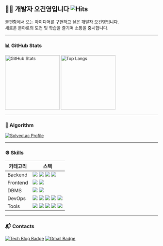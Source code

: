 ## 👨‍💻 개발자 오건영입니다 ![Hits](https://hits.seeyoufarm.com/api/count/incr/badge.svg?url=https%3A%2F%2Fgithub.com%2Fo54711254&count_bg=%2379C83D&title_bg=%23555555&icon=&icon_color=%23E7E7E7&title=hits&edge_flat=false)

불편함에서 오는 아이디어를 구현하고 싶은 개발자 오건영입니다.
<br/>
새로운 분야로의 도전 및 학습을 즐기며 소통을 중시합니다.
<br/>


---

### 📊 GitHub Stats
<div>
  <img src="https://github-readme-stats.vercel.app/api?username=o54711254&show_icons=true&theme=radical" alt="GitHub Stats" height="180em" />
  <img src="https://github-readme-stats.vercel.app/api/top-langs/?username=o54711254&layout=compact&theme=radical" alt="Top Langs" height="180em" />
</div>

---

### 🔎 Algorithm
[![Solved.ac Profile](http://mazassumnida.wtf/api/v2/generate_badge?boj=o54711254)](https://solved.ac/o54711254/)

---

### ⚙️ Skills
|카테고리|스택|
| --- | --- |
| Backend | <img src="https://img.shields.io/badge/Java-007396?style=flat-square&logo=java&logoColor=white"> <img src="https://img.shields.io/badge/Spring%20Boot-6DB33F?style=flat-square&logo=springboot&logoColor=white"> <img src="https://img.shields.io/badge/Swagger-6DB33F?style=flat-square&logo=swagger&logoColor=white"> <img src="https://img.shields.io/badge/JPA-6DB33F?style=flat-square&logo=jpa&logoColor=white"> |
| Frontend | <img src="https://img.shields.io/badge/JavaScript-F7DF1E?style=flat-square&logo=javascript&logoColor=white"> <img src="https://img.shields.io/badge/React-61DAFB?style=flat-square&logo=react&logoColor=white"> |
| DBMS | <img src="https://img.shields.io/badge/MySQL-4479A1?style=flat-square&logo=mysql&logoColor=white"> <img src="https://img.shields.io/badge/PostgreSQL-336791?style=flat-square&logo=postgresql&logoColor=white"> |
| DevOps | <img src="https://img.shields.io/badge/Docker-2496ED?style=flat-square&logo=docker&logoColor=white"> <img src="https://img.shields.io/badge/AWS-232F3E?style=flat-square&logo=amazonaws&logoColor=white"> <img src="https://img.shields.io/badge/Ubuntu-E95420?style=flat-square&logo=ubuntu&logoColor=white"> <img src="https://img.shields.io/badge/Jenkins-D24939?style=flat-square&logo=jenkins&logoColor=white"> <img src="https://img.shields.io/badge/Kubernetes-326CE5?style=flat-square&logo=kubernetes&logoColor=white"> |
| Tools | <img src="https://img.shields.io/badge/Git-F05032?style=flat-square&logo=git&logoColor=white"> <img src="https://img.shields.io/badge/Jira-0052CC?style=flat-square&logo=jira&logoColor=white"> <img src="https://img.shields.io/badge/Figma-F24E1E?style=flat-square&logo=figma&logoColor=white"> <img src="https://img.shields.io/badge/Notion-000000?style=flat-square&logo=notion&logoColor=white"> <img src="https://img.shields.io/badge/Slack-4A154B?style=flat-square&logo=slack&logoColor=white"> |

---



### 📬 Contacts
<a href="https://5g-0.tistory.com/" target="_blank"><img src="http://img.shields.io/badge/-Tech%20blog-black?style=flat-square&logo=github" alt="Tech Blog Badge" /></a>
<a href="mailto:o54711254@gmail.com" target="_blank"><img src="https://img.shields.io/badge/Gmail-d14836?style=flat-square&logo=Gmail&logoColor=white" alt="Gmail Badge" /></a>
